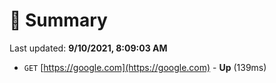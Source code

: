 # 📖 Summary
Last updated: **9/10/2021, 8:09:03 AM**

- `GET` [https://google.com](https://google.com) - **Up** (139ms)

